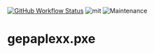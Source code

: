 [![GitHub Workflow Status](https://img.shields.io/github/workflow/status/gepaplexx/ansible-role-pxe/CI?style=flat-square)](https://github.com/gepaplexx/ansible-role-pxe/actions?query=workflow%3ACI) ![mit](https://img.shields.io/badge/license-MIT-%20brightgreen.svg?style=flat-square) ![Maintenance](https://img.shields.io/maintenance/yes/2021?style=flat-square)

# gepaplexx.pxe 